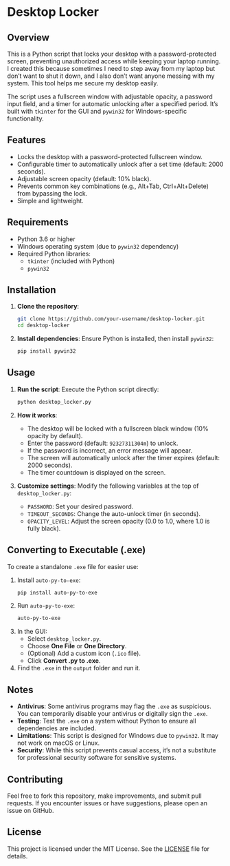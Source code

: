 # Desktop Locker

## Overview
This is a Python script that locks your desktop with a password-protected screen, preventing unauthorized access while keeping your laptop running. I created this because sometimes I need to step away from my laptop but don’t want to shut it down, and I also don’t want anyone messing with my system. This tool helps me secure my desktop easily.

The script uses a fullscreen window with adjustable opacity, a password input field, and a timer for automatic unlocking after a specified period. It’s built with `tkinter` for the GUI and `pywin32` for Windows-specific functionality.

## Features
- Locks the desktop with a password-protected fullscreen window.
- Configurable timer to automatically unlock after a set time (default: 2000 seconds).
- Adjustable screen opacity (default: 10% black).
- Prevents common key combinations (e.g., Alt+Tab, Ctrl+Alt+Delete) from bypassing the lock.
- Simple and lightweight.

## Requirements
- Python 3.6 or higher
- Windows operating system (due to `pywin32` dependency)
- Required Python libraries:
  - `tkinter` (included with Python)
  - `pywin32`

## Installation
1. **Clone the repository**:
   ```bash
   git clone https://github.com/your-username/desktop-locker.git
   cd desktop-locker
   ```

2. **Install dependencies**:
   Ensure Python is installed, then install `pywin32`:
   ```bash
   pip install pywin32
   ```

## Usage
1. **Run the script**:
   Execute the Python script directly:
   ```bash
   python desktop_locker.py
   ```

2. **How it works**:
   - The desktop will be locked with a fullscreen black window (10% opacity by default).
   - Enter the password (default: `92327311304m`) to unlock.
   - If the password is incorrect, an error message will appear.
   - The screen will automatically unlock after the timer expires (default: 2000 seconds).
   - The timer countdown is displayed on the screen.

3. **Customize settings**:
   Modify the following variables at the top of `desktop_locker.py`:
   - `PASSWORD`: Set your desired password.
   - `TIMEOUT_SECONDS`: Change the auto-unlock timer (in seconds).
   - `OPACITY_LEVEL`: Adjust the screen opacity (0.0 to 1.0, where 1.0 is fully black).

## Converting to Executable (.exe)
To create a standalone `.exe` file for easier use:
1. Install `auto-py-to-exe`:
   ```bash
   pip install auto-py-to-exe
   ```
2. Run `auto-py-to-exe`:
   ```bash
   auto-py-to-exe
   ```
3. In the GUI:
   - Select `desktop_locker.py`.
   - Choose **One File** or **One Directory**.
   - (Optional) Add a custom icon (`.ico` file).
   - Click **Convert .py to .exe**.
4. Find the `.exe` in the `output` folder and run it.

## Notes
- **Antivirus**: Some antivirus programs may flag the `.exe` as suspicious. You can temporarily disable your antivirus or digitally sign the `.exe`.
- **Testing**: Test the `.exe` on a system without Python to ensure all dependencies are included.
- **Limitations**: This script is designed for Windows due to `pywin32`. It may not work on macOS or Linux.
- **Security**: While this script prevents casual access, it’s not a substitute for professional security software for sensitive systems.

## Contributing
Feel free to fork this repository, make improvements, and submit pull requests. If you encounter issues or have suggestions, please open an issue on GitHub.

## License
This project is licensed under the MIT License. See the [LICENSE](LICENSE) file for details.
